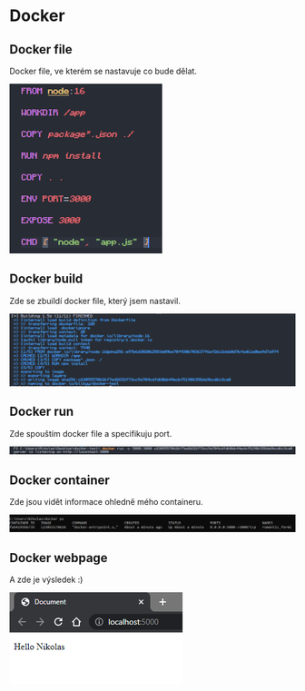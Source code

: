 # **Docker**

## Docker file

Docker file, ve kterém se nastavuje co bude dělat.

![docker file](https://github.com/Blikyy/docker/blob/main/images/docker-docker_file.png)

## Docker build

Zde se zbuildí docker file, který jsem nastavil.

![docker build](https://github.com/Blikyy/docker/blob/main/images/docker-build.png)

## Docker run

Zde spouštím docker file a specifikuju port. 

![docker run](https://github.com/Blikyy/docker/blob/main/images/docker-run.png)

## Docker container

Zde jsou vidět informace ohledně mého containeru.

![docker container](https://github.com/Blikyy/docker/blob/main/images/docker-container.png)

## Docker webpage

A zde je výsledek :)

![docker webpage](https://github.com/Blikyy/docker/blob/main/images/docker-webpage.png)
